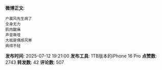 **微博正文**: 
```
户晨风先生病了
全身无力
肌肉酸痛
声音嘶哑
大抵是偶感风寒
病得不轻
```
**发布时间**: 2025-07-12 19:21:00
**发布工具**: 1TB版本的iPhone 16 Pro
**点赞数**: 2743
**转发数**: 42
**评论数**: 507
